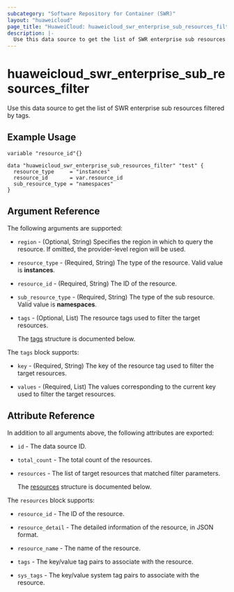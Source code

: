 ```yaml
---
subcategory: "Software Repository for Container (SWR)"
layout: "huaweicloud"
page_title: "HuaweiCloud: huaweicloud_swr_enterprise_sub_resources_filter"
description: |-
  Use this data source to get the list of SWR enterprise sub resources filtered by tags.
---
```


# huaweicloud_swr_enterprise_sub_resources_filter

Use this data source to get the list of SWR enterprise sub resources filtered by tags.

## Example Usage

```hcl
variable "resource_id"{}

data "huaweicloud_swr_enterprise_sub_resources_filter" "test" {
  resource_type     = "instances"
  resource_id       = var.resource_id
  sub_resource_type = "namespaces"
}
```

## Argument Reference

The following arguments are supported:

* `region` - (Optional, String) Specifies the region in which to query the resource.
  If omitted, the provider-level region will be used.

* `resource_type` - (Required, String) The type of the resource. Valid value is **instances**.

* `resource_id` - (Required, String) The ID of the resource.

* `sub_resource_type` - (Required, String) The type of the sub resource. Valid value is **namespaces**.

* `tags` - (Optional, List) The resource tags used to filter the target resources.

  The [tags](#tags_struct) structure is documented below.

<a name="tags_struct"></a>
The `tags` block supports:

* `key` - (Required, String) The key of the resource tag used to filter the target resources.

* `values` - (Required, List) The values corresponding to the current key used to filter the target resources.

## Attribute Reference

In addition to all arguments above, the following attributes are exported:

* `id` - The data source ID.

* `total_count` - The total count of the resources.

* `resources` - The list of target resources that matched filter parameters.

  The [resources](#resources_struct) structure is documented below.

<a name="resources_struct"></a>
The `resources` block supports:

* `resource_id` - The ID of the resource.

* `resource_detail` - The detailed information of the resource, in JSON format.

* `resource_name` - The name of the resource.

* `tags` - The key/value tag pairs to associate with the resource.

* `sys_tags` - The key/value system tag pairs to associate with the resource.
